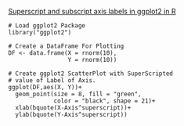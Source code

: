 [Superscript and subscript axis labels in ggplot2 in R](https://www.geeksforgeeks.org/superscript-and-subscript-axis-labels-in-ggplot2-in-r/)

```
# Load ggplot2 Package 
library("ggplot2") 
  
# Create a DataFrame For Plotting 
DF <- data.frame(X = rnorm(10),                         
                 Y = rnorm(10)) 
  
# Create ggplot2 ScatterPlot with SuperScripted  
# value of Label of Axis. 
ggplot(DF,aes(X, Y))+ 
  geom_point(size = 8, fill = "green",  
             color = "black", shape = 21)+ 
  xlab(bquote(X-Axis^superscript))+ 
  ylab(bquote(Y-Axis^superscript))
```
